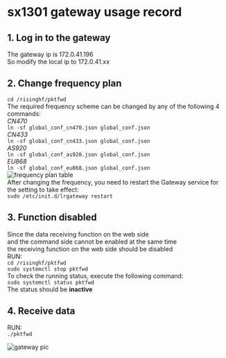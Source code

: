 # sx1301 gateway usage record

## 1. Log in to the gateway
The gateway ip is 172.0.41.196  
So modify the local ip to 172.0.41.xx  

## 2. Change frequency plan
`cd /risinghf/pktfwd`  
The required frequency scheme can be changed by any of the following 4 commands:  
*CN470*  
`ln -sf global_conf_cn470.json global_conf.json`  
*CN433*  
`ln -sf global_conf_cn433.json global_conf.json`  
*AS920*  
`ln -sf global_conf_as920.json global_conf.json`  
*EU868*  
`ln -sf global_conf_eu868.json global_conf.json`  
![frequency plan table](https://github.com/Alpha2Cool/sx1301GatewayCmd/blob/master/fpt.PNG)  
After changing the frequency, you need to restart the Gateway service for the setting to take effect:  
`sudo /etc/init.d/lrgateway restart`  

## 3. Function disabled
Since the data receiving function on the web side  
and the command side cannot be enabled at the same time  
the receiving function on the web side should be disabled  
RUN:  
`cd /risinghf/pktfwd`  
`sudo systemctl stop pktfwd`  
To check the running status, execute the following command:  
`sudo systemctl status pktfwd`  
The status should be **inactive**  

## 4. Receive data
RUN:  
`./pktfwd`  

![gateway pic](https://github.com/Alpha2Cool/sx1301GatewayCmd/blob/master/gw.PNG)  
